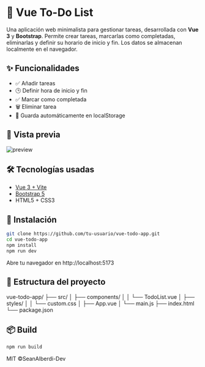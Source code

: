 # 📝 Vue To-Do List

Una aplicación web minimalista para gestionar tareas, desarrollada con **Vue 3** y **Bootstrap**. Permite crear tareas, marcarlas como completadas, eliminarlas y definir su horario de inicio y fin. Los datos se almacenan localmente en el navegador.

## ✨ Funcionalidades

- ✅ Añadir tareas
- 🕒 Definir hora de inicio y fin
- ✅ Marcar como completada
- 🗑️ Eliminar tarea
- 💾 Guarda automáticamente en localStorage

## 📸 Vista previa

![preview](preview.png)

## 🛠️ Tecnologías usadas

- [Vue 3 + Vite](https://vitejs.dev/)
- [Bootstrap 5](https://getbootstrap.com/)
- HTML5 + CSS3

## 🚀 Instalación

```bash
git clone https://github.com/tu-usuario/vue-todo-app.git
cd vue-todo-app
npm install
npm run dev
```
Abre tu navegador en http://localhost:5173

## 📁 Estructura del proyecto

vue-todo-app/
├── src/
│   ├── components/
│   │   └── TodoList.vue
│   ├── styles/
│   │   └── custom.css
│   ├── App.vue
│   └── main.js
├── index.html
└── package.json

## 📦 Build

```bash
npm run build
```

MIT ©SeanAlberdi-Dev
